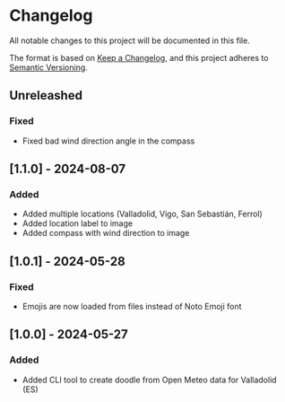 # Changelog

All notable changes to this project will be documented in this file.

The format is based on [Keep a Changelog](https://keepachangelog.com/en/1.1.0/),
and this project adheres to [Semantic Versioning](https://semver.org/spec/v2.0.0.html).

## Unreleashed

### Fixed

- Fixed bad wind direction angle in the compass

## [1.1.0] - 2024-08-07

### Added

- Added multiple locations (Valladolid, Vigo, San Sebastián, Ferrol)
- Added location label to image
- Added compass with wind direction to image

## [1.0.1] - 2024-05-28

### Fixed

- Emojis are now loaded from files instead of Noto Emoji font

## [1.0.0] - 2024-05-27

### Added

- Added CLI tool to create doodle from Open Meteo data for Valladolid (ES)
